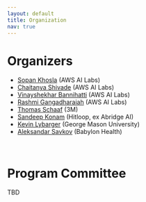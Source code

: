 ```yaml
---
layout: default
title: Organization
nav: true
---
```


# Organizers

<!-- {% include figure.html file="organizers.png" alt="organizers" width="90%" %} -->
+ [Sopan Khosla](https://sopankhosla.github.io) (AWS AI Labs)
+ [Chaitanya Shivade](https://cshivade.github.io/) (AWS AI Labs)
+ [Vinayshekhar Bannihatti](https://vinayshekhar000.github.io/) (AWS AI Labs)
+ [Rashmi Gangadharaiah](https://www.amazon.science/author/rashmi-gangadharaiah) (AWS AI Labs)
+ [Thomas Schaaf](https://www.linkedin.com/in/thomasschaaf/) (3M)
+ [Sandeep Konam](https://skonam.github.io/) (Hitloop, ex Abridge AI)
+ [Kevin Lybarger](https://www.kevinlybarger.me/) (George Mason University)
+ [Aleksandar Savkov](https://www.linkedin.com/in/savkov/) (Babylon Health)

<br>

# Program Committee
TBD
